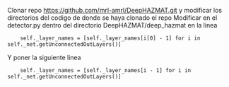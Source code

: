 Clonar repo https://github.com/mrl-amrl/DeepHAZMAT.git y modificar los directorios del codigo de donde se haya clonado el repo
Modificar en el detector.py dentro del directorio DeepHAZMAT/deep_hazmat en la linea
        
        self._layer_names = [self._layer_names[i[0] - 1] for i in self._net.getUnconnectedOutLayers()]

Y poner la siguiente linea
        
        self._layer_names = [self._layer_names[i - 1] for i in self._net.getUnconnectedOutLayers()]
